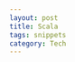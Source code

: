 ```yaml
---
layout: post
title: Scala 
tags: snippets 
category: Tech
---
```


<script src="https://gist.github.com/selimslab/e4c293e929b3ff9f533564e389079341.js"></script>